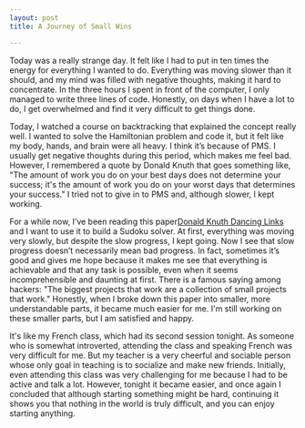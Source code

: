 ```yaml
---
layout: post
title: A Journey of Small Wins

---
```


Today was a really strange day. It felt like I had to put in ten times the energy for everything I wanted to do. Everything was moving slower than it should, and my mind was filled with negative thoughts, making it hard to concentrate. In the three hours I spent in front of the computer, I only managed to write three lines of code. Honestly, on days when I have a lot to do, I get overwhelmed and find it very difficult to get things done.

Today, I watched a course on backtracking that explained the concept really well. I wanted to solve the Hamiltonian problem and code it, but it felt like my body, hands, and brain were all heavy. I think it’s because of PMS. I usually get negative thoughts during this period, which makes me feel bad. However, I remembered a quote by Donald Knuth that goes something like, "The amount of work you do on your best days does not determine your success; it's the amount of work you do on your worst days that determines your success." I tried not to give in to PMS and, although slower, I kept working.

For a while now, I’ve been reading this paper[Donald Knuth Dancing Links](https://www.ocf.berkeley.edu/~jchu/publicportal/sudoku/0011047.pdf) and I want to use it to build a Sudoku solver. At first, everything was moving very slowly, but despite the slow progress, I kept going. Now I see that slow progress doesn’t necessarily mean bad progress. In fact, sometimes it’s good and gives me hope because it makes me see that everything is achievable and that any task is possible, even when it seems incomprehensible and daunting at first.
There is a famous saying among hackers: "The biggest projects that work are a collection of small projects that work." Honestly, when I broke down this paper into smaller, more understandable parts, it became much easier for me. I'm still working on these smaller parts, but I am satisfied and happy.

It's like my French class, which had its second session tonight. As someone who is somewhat introverted, attending the class and speaking French was very difficult for me. But my teacher is a very cheerful and sociable person whose only goal in teaching is to socialize and make new friends. Initially, even attending this class was very challenging for me because I had to be active and talk a lot. However, tonight it became easier, and once again I concluded that although starting something might be hard, continuing it shows you that nothing in the world is truly difficult, and you can enjoy starting anything.


